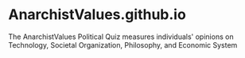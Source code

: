 # AnarchistValues.github.io
The AnarchistValues Political Quiz measures individuals' opinions on Technology, Societal Organization, Philosophy, and Economic System

